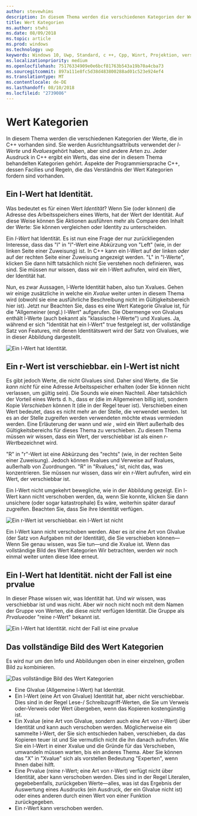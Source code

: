 ```yaml
---
author: stevewhims
description: In diesem Thema werden die verschiedenen Kategorien der Werte, die in C++ vorhanden sind. Sie werden Ausrichtungsattributs verwendet der l-Werte und Rvalues gehört haben, aber sind andere Arten zu.
title: Wert Kategorien
ms.author: stwhi
ms.date: 08/09/2018
ms.topic: article
ms.prod: windows
ms.technology: uwp
keywords: Windows 10, Uwp, Standard, c ++, Cpp, Winrt, Projektion, verschieben, Weiterleitung, Wert Kategorien, Move Semantik, perfekte Weiterleitung, l-Wert, r-Wert, Glvalue, Prvalue, Xvalue
ms.localizationpriority: medium
ms.openlocfilehash: 75176334909e0e6bcf81763b543a19b70a4cba73
ms.sourcegitcommit: 897a111e8fc5d38d483800288ad01c523e924ef4
ms.translationtype: MT
ms.contentlocale: de-DE
ms.lasthandoff: 08/10/2018
ms.locfileid: "2739086"
---
```

# <a name="value-categories"></a>Wert Kategorien
In diesem Thema werden die verschiedenen Kategorien der Werte, die in C++ vorhanden sind. Sie werden Ausrichtungsattributs verwendet der *l-Werte* und *Rvalues*gehört haben, aber sind andere Arten zu. Jeder Ausdruck in C++ ergibt ein Werts, das eine der in diesem Thema behandelten Kategorien gehört. Aspekte der Programmiersprache C++, dessen Facilies und Regeln, die das Verständnis der Wert Kategorien fordern sind vorhanden.

## <a name="an-lvalue-has-identity"></a>Ein l-Wert hat Identität.
Was bedeutet es für einen Wert *Identität*? Wenn Sie (oder können) die Adresse des Arbeitsspeichers eines Werts, hat der Wert der Identität. Auf diese Weise können Sie Aktionen ausführen mehr als Compare den Inhalt der Werte: Sie können vergleichen oder Identity zu unterscheiden.

Ein *l-Wert* hat Identität. Es ist nun eine Frage der nur zurückliegenden Interesse, dass das "l" in "l"-Wert eine Abkürzung von "Left" (wie, in der linken Seite einer Zuweisung) ist. In C++ kann ein l-Wert auf der linken *oder* auf der rechten Seite einer Zuweisung angezeigt werden. "L" in "l-Werte", klicken Sie dann hilft tatsächlich nicht Sie verstehen noch definieren, was sind. Sie müssen nur wissen, dass wir ein l-Wert aufrufen, wird ein Wert, der Identität hat.

Nun, es zwar Aussagen, l-Werte Identität haben, also tun Xvalues. Gehen wir einige zusätzliche in welche ein *Xvalue* weiter unten in diesem Thema wird (obwohl sie eine ausführliche Beschreibung nicht im Gültigkeitsbereich hier ist). Jetzt nur Beachten Sie, dass es eine Wert Kategorie Glvalue ist, für die "Allgemeiner (engl.) l-Wert" aufgerufen. Die Obermenge von Glvalues enthält l-Werte (auch bekannt als "klassische l-Werte") und Xvalues. Ja, während er sich "Identität hat ein l-Wert" true festgelegt ist, der vollständige Satz von Features, mit denen Identitätswert wird der Satz von Glvalues, wie in dieser Abbildung dargestellt.

![Ein l-Wert hat Identität.](images/has-identity1.png)

## <a name="an-rvalue-is-movable-an-lvalue-is-not"></a>Ein r-Wert ist verschiebbar. ein l-Wert ist nicht
Es gibt jedoch Werte, die nicht Glvalues sind. Daher sind Werte, die Sie *kann nicht* für eine Adresse Arbeitsspeicher erhalten (oder Sie können nicht verlassen, um gültig sein). Die Sounds wie einen Nachteil. Aber tatsächlich der Vorteil eines Werts d. h., dass er (die im Allgemeinen billig ist), sondern Kopie *Verschieben* können It (die in der Regel teuer ist). Verschieben einen Wert bedeutet, dass es nicht mehr an der Stelle, die verwendet werden. Ist es an der Stelle zugreifen werden verwendeten möchte etwas vermieden werden. Eine Erläuterung der wann und *wie* , wird ein Wert außerhalb des Gültigkeitsbereichs für dieses Thema zu verschieben. Zu diesem Thema müssen wir wissen, dass ein Wert, der verschiebbar ist als einen *r-Wert*bezeichnet wird.

"R" in "r"-Wert ist eine Abkürzung des "rechts" (wie, in der rechten Seite einer Zuweisung). Jedoch können Rvalues und Verweise auf Rvalues, außerhalb von Zuordnungen. "R" in "Rvalues," ist, nicht das, was konzentrieren. Sie müssen nur wissen, dass wir ein r-Wert aufrufen, wird ein Wert, der verschiebbar ist.

Ein l-Wert nicht umgekehrt bewegliche, wie in der Abbildung gezeigt. Ein l-Wert kann nicht verschoben werden, da, wenn Sie konnte, klicken Sie dann unsichere (oder sogar katastrophale) Es wäre, weiterhin später darauf zugreifen. Beachten Sie, dass Sie ihre Identität verfügen.

![Ein r-Wert ist verschiebbar. ein l-Wert ist nicht](images/is-movable.png)

Ein l-Wert kann nicht verschoben werden. Aber es *ist* eine Art von Glvalue (der Satz von Aufgaben mit der Identität), die Sie verschieben können&mdash;Wenn Sie genau wissen, was Sie tun&mdash;und die Xvalue ist. Wenn das vollständige Bild des Wert Kategorien Wir betrachten, werden wir noch einmal weiter unten diese Idee erneut.

## <a name="an-lvalue-has-identity-a-prvalue-does-not"></a>Ein l-Wert hat Identität. nicht der Fall ist eine prvalue
In dieser Phase wissen wir, was Identität hat. Und wir wissen, was verschiebbar ist und was nicht. Aber wir noch nicht noch mit dem Namen der Gruppe von Werten, die diese *nicht* verfügen Identität. Die Gruppe als *Prvalue*oder "reine r-Wert" bekannt ist.

![Ein l-Wert hat Identität. nicht der Fall ist eine prvalue](images/has-identity2.png)

## <a name="the-complete-picture-of-value-categories"></a>Das vollständige Bild des Wert Kategorien
Es wird nur um den Info und Abbildungen oben in einer einzelnen, großen Bild zu kombinieren.

![Das vollständige Bild des Wert Kategorien](images/value-categories.png)

- Eine Glvalue (Allgemeine l-Wert) hat Identität.
- Ein l-Wert (eine Art von Glvalue) Identität hat, aber nicht verschiebbar. Dies sind in der Regel Lese-/ Schreibzugriff-Werten, die Sie um Verweis oder-Verweis oder Wert übergeben, wenn das Kopieren kostengünstig ist.
- Ein Xvalue (eine Art von Glvalue, sondern auch eine Art von r-Wert) über Identität und kann auch verschoben werden. Möglicherweise ein sammelte l-Wert, der Sie sich entschieden haben, verschieben, da das Kopieren teuer ist und Sie vermutlich nicht die ihn danach aufrufen. Wie Sie ein l-Wert in einer Xvalue und die Gründe für das Verschieben, umwandeln müssen warten, bis ein anderes Thema. Aber Sie können das "X" in "Xvalue" sich als vorstellen Bedeutung "Experten", wenn Ihnen dabei hilft.
- Eine Prvalue (reine r-Wert; eine Art von r-Wert) verfügt nicht über Identität, aber kann verschoben werden. Dies sind in der Regel Literalen, gegebebenfalls, zurückgeben Werte&mdash;alles, was ist das Ergebnis der Auswertung eines Ausdrucks (ein Ausdruck, der ein Glvalue nicht ist) oder eines anderen durch einen Wert von einer Funktion zurückgegeben.
- Ein r-Wert kann verschoben werden.
